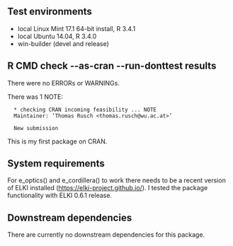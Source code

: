 ## Test environments
* local Linux Mint 17.1 64-bit install, R 3.4.1
* local Ubuntu 14.04, R 3.4.0
* win-builder (devel and release)

## R CMD check --as-cran --run-donttest results
There were no ERRORs or WARNINGs. 

There was 1 NOTE:

      * checking CRAN incoming feasibility ... NOTE
      Maintainer: ‘Thomas Rusch <thomas.rusch@wu.ac.at>’

      New submission

This is my first package on CRAN.      

## System requirements 
For e_optics() and e_cordillera() to work there needs to be a recent version of ELKI installed (https://elki-project.github.io/). I tested the package functionality with ELKI 0.6.1 release.

## Downstream dependencies
There are currently no downstream dependencies for this package.
       